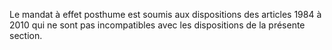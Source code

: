   
Le mandat à effet posthume est soumis aux dispositions des articles 1984 à 2010 qui ne sont pas incompatibles avec les dispositions de la présente section.  

  
